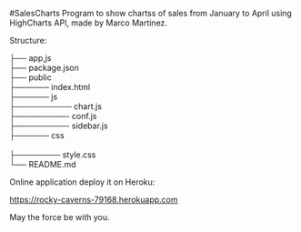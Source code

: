 #SalesCharts
Program to show chartss of sales from January to April using HighCharts API, made by Marco Martinez.

Structure:

├── app,js                   <br>
├── package.json             <br>
├── public                  <br>
├────── index.html           <br>
├────── js                   <br>
├────────── chart.js   <br>
├─────────- conf.js <br>
├─────────- sidebar.js <br>
├────── css          <br>         
├──────── style.css <br>
└── README.md <br>

Online application deploy it on Heroku: 

https://rocky-caverns-79168.herokuapp.com

May the force be with you.

